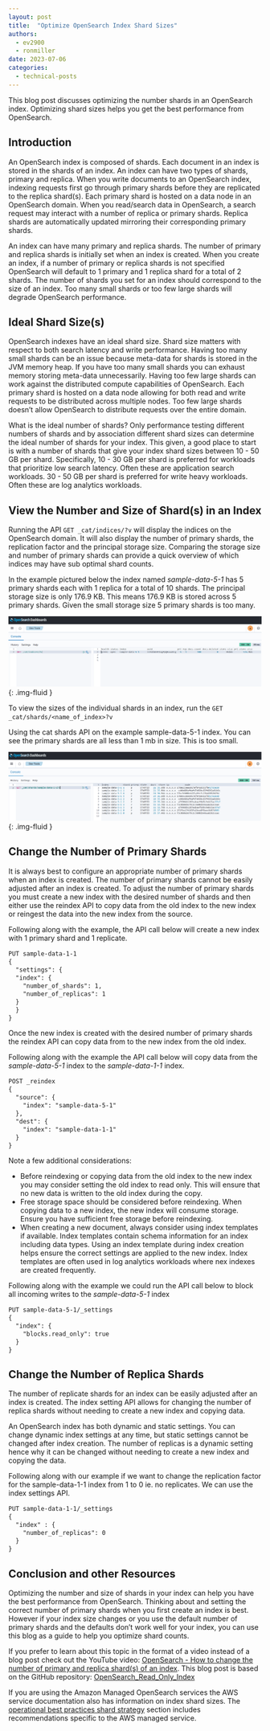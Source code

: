 ```yaml
---
layout: post
title:  "Optimize OpenSearch Index Shard Sizes"
authors:
  - ev2900
  - ronmiller
date: 2023-07-06
categories:
  - technical-posts
---
```


This blog post discusses optimizing the number shards in an OpenSearch index. Optimizing shard sizes helps you get the best performance from OpenSearch.

## Introduction
An OpenSearch index is composed of shards. Each document in an index is stored in the shards of an index. An index can have two types of shards, primary and replica. When you write documents to an OpenSearch index, indexing requests first go through primary shards before they are replicated to the replica shard(s). Each primary shard is hosted on a data node in an OpenSearch domain. When you read/search data in OpenSearch, a search request may interact with a number of replica or primary shards. Replica shards are automatically updated mirroring their corresponding primary shards.

An index can have many primary and replica shards. The number of primary and replica shards is initially set when an index is created. When you create an index, if a number of primary or replica shards is not specified OpenSearch will default to 1 primary and 1 replica shard for a total of 2 shards. The number of shards you set for an index should correspond to the size of an index. Too many small shards or too few large shards will degrade OpenSearch performance.

## Ideal Shard Size(s)
OpenSearch indexes have an ideal shard size. Shard size matters with respect to both search latency and write performance. Having too many small shards can be an issue because meta-data for shards is stored in the JVM memory heap. If you have too many small shards you can exhaust memory storing meta-data unnecessarily. Having too few large shards can work against the distributed compute capabilities of OpenSearch. Each primary shard is hosted on a data node allowing for both read and write requests to be distributed across multiple nodes. Too few large shards doesn’t allow OpenSearch to distribute requests over the entire domain.

What is the ideal number of shards? Only performance testing different numbers of shards and by association different shard sizes can determine the ideal number of shards for your index. This given, a good place to start is with a number of shards that give your index shard sizes between 10 - 50 GB per shard. Specifically, 10 - 30 GB per shard is preferred for workloads that prioritize low search latency. Often these are application search workloads. 30 - 50 GB per shard is preferred for write heavy workloads. Often these are log analytics workloads.

## View the Number and Size of Shard(s) in an Index
Running the API ```GET _cat/indices/?v``` will display the indices on the OpenSearch domain. It will also display the number of primary shards, the replication factor and the principal storage size. Comparing the storage size and number of primary shards can provide a quick overview of which indices may have sub optimal shard counts.

In the example pictured below the index named *sample-data-5-1* has 5 primary shards each with 1 replica for a total of 10 shards. The principal storage size is only 176.9 KB. This means 176.9 KB is stored across 5 primary shards. Given the small storage size 5 primary shards is too many. 

<img src="/assets/media/blog-images/2023-07-06-optimize-index-shard-size/cat_indicies.png" alt="cat/indicies"/>{: .img-fluid }

To view the sizes of the individual shards in an index, run the ```GET _cat/shards/<name_of_index>?v```

Using the cat shards API on the example sample-data-5-1 index. You can see the primary shards are all less than 1 mb in size. This is too small.

<img src="/assets/media/blog-images/2023-07-06-optimize-index-shard-size/cat_shards.png" alt="cat/indicies"/>{: .img-fluid }

## Change the Number of Primary Shards
It is always best to configure an appropriate number of primary shards when an index is created. The number of primary shards cannot be easily adjusted after an index is created. To adjust the number of primary shards you must create a new index with the desired number of shards and then either use the reindex API to copy data from the old index to the new index or reingest the data into the new index from the source.

Following along with the example, the API call below will create a new index with 1 primary shard and 1 replicate.

```
PUT sample-data-1-1
{
  "settings": {
  "index": {
    "number_of_shards": 1,
    "number_of_replicas": 1
  }
  }
}
```

Once the new index is created with the desired number of primary shards the reindex API can copy data from to the new index from the old index.

Following along with the example the API call below will copy data from the *sample-data-5-1* index to the *sample-data-1-1* index.

```
POST _reindex
{
  "source": {
    "index": "sample-data-5-1"
  },
  "dest": {
    "index": "sample-data-1-1"
  }
}
```

Note a few additional considerations:
* Before reindexing or copying data from the old index to the new index you may consider setting the old index to read only. This will ensure that no new data is written to the old index during the copy.
* Free storage space should be considered before reindexing. When copying data to a new index, the new index will consume storage. Ensure you have sufficient free storage before reindexing.
* When creating a new document, always consider using index templates if available. Index templates contain schema information for an index including data types. Using an index template during index creation helps ensure the correct settings are applied to the new index. Index templates are often used in log analytics workloads where nex indexes are created frequently.

Following along with the example we could run the API call below to block all incoming writes to the *sample-data-5-1* index

```
PUT sample-data-5-1/_settings
{
  "index": {
    "blocks.read_only": true
  }
}
```

## Change the Number of Replica Shards
The number of replicate shards for an index can be easily adjusted after an index is created. The index setting API allows for changing the number of replica shards without needing to create a new index and copying data.

An OpenSearch index has both dynamic and static settings. You can change dynamic index settings at any time, but static settings cannot be changed after index creation. The number of replicas is a dynamic setting hence why it can be changed without needing to create a new index and copying the data.

Following along with our example if we want to change the replication factor for the sample-data-1-1 index from 1 to 0 ie. no replicates. We can use the index settings API.

```
PUT sample-data-1-1/_settings
{
  "index" : {
    "number_of_replicas": 0
  }
}
```

## Conclusion and other Resources
Optimizing the number and size of shards in your index can help you have the best performance from OpenSearch. Thinking about and setting the correct number of primary shards when you first create an index is best. However if your index size changes or you use the default number of primary shards and the defaults don’t work well for your index, you can use this blog as a guide to help you optimize shard counts.

If you prefer to learn about this topic in the format of a video instead of a blog post check out the YouTube video: [OpenSearch - How to change the number of primary and replica shard(s) of an index](https://www.youtube.com/watch?v=xadv93LlbY4). This blog post is based on the GitHub repository: [OpenSearch_Read_Only_Index](https://github.com/ev2900/OpenSearch_Read_Only_Index)

If you are using the Amazon Managed OpenSearch services the AWS service documentation also has information on index shard sizes. The [operational best practices shard strategy](https://docs.aws.amazon.com/opensearch-service/latest/developerguide/bp.html#bp-sharding-strategy) section includes recommendations specific to the AWS managed service.
